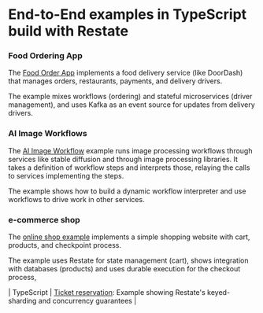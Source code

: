 # End-to-End examples in TypeScript build with Restate


### Food Ordering App

The [Food Order App](food-ordering) implements a food delivery service (like DoorDash) that
manages orders, restaurants, payments, and delivery drivers.

The example mixes workflows (ordering) and stateful microservices (driver management),
and uses Kafka as an event source for updates from delivery drivers.


### AI Image Workflows

The [AI Image Workflow](ai-image-workflows) example runs image processing workflows through services like stable diffusion
and through image processing libraries. It takes a definition of workflow steps and interprets those,
relaying the calls to services implementing the steps.

The example shows how to build a dynamic workflow interpreter and use workflows to drive work in
other services.


### e-commerce shop

The [online shop example](ecommerce-store) implements a simple shopping website with cart, products, and checkpoint process. 

The example uses Restate for state management (cart), shows integration with databases (products) and uses
durable execution for the checkout process,

| TypeScript  | [Ticket reservation](ticket-reservation): Example showing Restate's keyed-sharding and concurrency guarantees |
